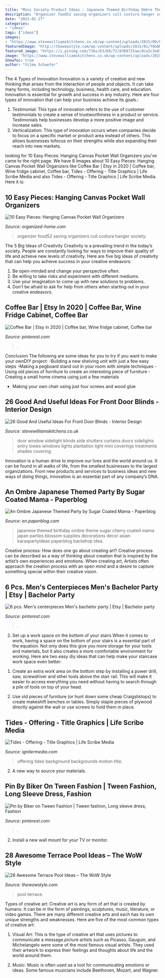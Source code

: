 ```yaml
---
title: "Mini Society Product Ideas : Japanese Themed Birthday Ombre Theme Sugar Cherry Coated Mama Japan Parties Blossom Supplies Decorations Decor Asian Karaspartyideas Paperblog Backdrop Idea"
description: "Organizer food52 saving organizers cull costura hanger society"
date: "2023-01-27"
categories:
- "ideas"
tags: ["ideas"]
images:
- "https://www.stevewilliamskitchens.co.uk/wp-content/uploads/2015/09/Front-Door-Lowes.jpg"
featuredImage: "http://thewowstyle.com/wp-content/uploads/2015/01/TOGAMA-POOL-TERRACE.jpg"
featured_image: "https://i.pinimg.com/736x/63/69/72/6369725aec9ce2c3e82e69553beb9bab.jpg"
image: "https://www.stevewilliamskitchens.co.uk/wp-content/uploads/2015/09/Front-Door-Lowes.jpg"
ShowToc: true
author: "Vilma Schaefer"
---
```



The 4 Types of Innovation
Innovation is a variety of creative and new thinking that arises from the interaction of people and objects. It can take many forms, including technology, business, health care, and education. Innovation is essential for growth and success in any industry. Here are four types of innovation that can help your business achieve its goals.: 
1. Testimonial: This type of innovation refers to the use of customer testimonials to create a sense of trustworthiness in a product or service. Testimonials help businesses develop a more positive image and increase sales. 
2. Verticalization: This type of innovation occurs when companies decide to focus on a specific market or product area instead of others. This allows businesses tofocus on their strengths while also expanding their reach into new markets. 

	

		
looking for 10 Easy Pieces: Hanging Canvas Pocket Wall Organizers you've came to the right page. We have 8 Images about 10 Easy Pieces: Hanging Canvas Pocket Wall Organizers like Coffee Bar | Etsy in 2020 | Coffee bar, Wine fridge cabinet, Coffee bar, Tides - Offering - Title Graphics | Life Scribe Media and also Tides - Offering - Title Graphics | Life Scribe Media. Here it is:
		
    
## 10 Easy Pieces: Hanging Canvas Pocket Wall Organizers

<img loading=lazy src="https://cdn.organized-home.com/wp-content/uploads/2018/09/floral-society-canvas-wall-organizer-food52.jpg" onerror="this.onerror=null;this.src='https://tse3.mm.bing.net/th?id=OIP.EI1hwsDfIKu10aQOAujCzQHaHa&amp;pid=15.1';" alt="10 Easy Pieces: Hanging Canvas Pocket Wall Organizers">

_Source: organized-home.com_

>organizer food52 saving organizers cull costura hanger society. 

	

The 5 Big Ideas of Creativity
Creativity is a prevailing trend in the today’s society. People are constantly looking for ways to improve their quality of life and achieve new levels of creativity. Here are five big ideas of creativity that can help you achieve success in your creative endeavors: 
1. Be open-minded and change your perspective often.
2. Be willing to take risks and experiment with different mediums.
3. Use your imagination to come up with new solutions to problems.
4. Don’t be afraid to ask for help from others when starting out in your creative endeavors.

    
## Coffee Bar | Etsy In 2020 | Coffee Bar, Wine Fridge Cabinet, Coffee Bar

<img loading=lazy src="https://i.pinimg.com/736x/de/60/63/de6063a4861adf9af049a6358f677d46.jpg" onerror="this.onerror=null;this.src='https://tse3.mm.bing.net/th?id=OIP.mRxiuooLec48Gy43rXsbpQHaJ3&amp;pid=15.1';" alt="Coffee Bar | Etsy in 2020 | Coffee bar, Wine fridge cabinet, Coffee bar">

_Source: pinterest.com_

>. 

	

Conclusion
The following are some ideas for you to try if you want to make your ownDIY project: 
-Building a new shelving unit with just a few easy steps 
-Making a pegboard stand out in your room with simple techniques 
-Using old pieces of furniture to create an interesting piece of furniture 
-Creating a small home cinema using just a few materials 
- Making your own chair using just four screws and wood glue

    
## 26 Good And Useful Ideas For Front Door Blinds - Interior Design

<img loading=lazy src="https://www.stevewilliamskitchens.co.uk/wp-content/uploads/2015/09/Front-Door-Lowes.jpg" onerror="this.onerror=null;this.src='https://tse2.mm.bing.net/th?id=OIP.fAal0RksSWvSF8oY_7PQ3gHaJ6&amp;pid=15.1';" alt="26 Good And Useful Ideas For Front Door Blinds - Interior Design">

_Source: stevewilliamskitchens.co.uk_

>door window sidelight blinds side shutters curtains doors sidelights entry lowes windows lights plantation light mini coverings treatments shades covering. 

	

Innovation is a human drive to improve our lives and the world around us. It can be found in all walks of life, from the smallest businesses to the largest organizations. From new products and services to business ideas and new ways of doing things, innovation is an essential part of any company’s DNA.

    
## An Ombre Japanese Themed Party By Sugar Coated Mama - Paperblog

<img loading=lazy src="http://m5.paperblog.com/i/61/615791/an-ombre-japanese-themed-party-by-sugar-coate-L-8i7Jw5.jpeg" onerror="this.onerror=null;this.src='https://tse4.mm.bing.net/th?id=OIP.aJxhnr0WMUiRaH2KaWsz9AHaLF&amp;pid=15.1';" alt="An Ombre Japanese Themed Party by Sugar Coated Mama - Paperblog">

_Source: en.paperblog.com_

>japanese themed birthday ombre theme sugar cherry coated mama japan parties blossom supplies decorations decor asian karaspartyideas paperblog backdrop idea. 

	

Creative process: How does one go about creating art?
Creative process can be described as a way of thinking about creation that is inspired by the artist’s own experiences and emotions. When creating art, Artists often approach the creation process with an open mind and a desire to capture something special within their creative vision.

    
## 6 Pcs. Men&#039;s Centerpieces Men&#039;s Bachelor Party | Etsy | Bachelor Party

<img loading=lazy src="https://i.pinimg.com/736x/49/3c/3d/493c3d8c0826eb1334864f2ae12a3292.jpg" onerror="this.onerror=null;this.src='https://tse1.mm.bing.net/th?id=OIP.Xse-yNZayB70whuEZM3lTAHaJ_&amp;pid=15.1';" alt="6 pcs. Men&#039;s centerpieces Men&#039;s bachelor party | Etsy | Bachelor party">

_Source: pinterest.com_

>. 

	

2) Set up a work space on the bottom of your stairs
When it comes to work, having a space on the bottom of your stairs is a essential part of the equation. Not only does this give you more storage for your tools and materials, but it also creates a more comfortable environment for working. Here are two easy diy ideas that can help make your staircase work space even better:
1. Create an extra work area on the bottom step by installing a power drill, saw, screwdriver and other tools above the stair rail. This will make it easier to access everything you need without having to search through a pile of tools on top of your head.

2. Use old pieces of furniture (or hunt down some cheap Craigslistops) to create makeshift benches or tables. Simply staple pieces of plywood directly against the wall or use screws to hold them in place.

    
## Tides - Offering - Title Graphics | Life Scribe Media

<img loading=lazy src="https://assets.ignitermedia.com/products/59209-tides-offering/preview/image" onerror="this.onerror=null;this.src='https://tse1.mm.bing.net/th?id=OIP.VV8faMUvHUIbcsd7MmpiYQHaEK&amp;pid=15.1';" alt="Tides - Offering - Title Graphics | Life Scribe Media">

_Source: ignitermedia.com_

>offering tides background backgrounds motion title. 

	

2. A new way to source your materials.

    
## Pin By Biker On Tween Fashion | Tween Fashion, Long Sleeve Dress, Fashion

<img loading=lazy src="https://i.pinimg.com/736x/63/69/72/6369725aec9ce2c3e82e69553beb9bab.jpg" onerror="this.onerror=null;this.src='https://tse2.mm.bing.net/th?id=OIP.14Wbo2qXjUMRIV7T54318QHaLH&amp;pid=15.1';" alt="Pin by Biker on Tween Fashion | Tween fashion, Long sleeve dress, Fashion">

_Source: pinterest.com_

>. 

	

2. Install a new wall mount for your TV or monitor.

    
## 28 Awesome Terrace Pool Ideas – The WoW Style

<img loading=lazy src="http://thewowstyle.com/wp-content/uploads/2015/01/TOGAMA-POOL-TERRACE.jpg" onerror="this.onerror=null;this.src='https://tse3.mm.bing.net/th?id=OIP.9-imSWeF7eHRQ5RiKZoZnAHaE8&amp;pid=15.1';" alt="28 Awesome Terrace Pool Ideas – The WoW Style">

_Source: thewowstyle.com_

>pool terrace. 

	

Types of creative art:
Creative art is any form of art that is created by humans. It can be in the form of paintings, sculptures, music, literature, or video games. There are many different creative arts and each has its own unique strengths and weaknesses. Here are five of the most common types of creative art:
1. Visual Art: This is the type of creative art that uses pictures to communicate a message.picture artists such as Picasso, Gauguin, and Michelangelo were some of the most famous visual artists. They used their artwork to express their feelings and thoughts about life and the world around them.

2. Music: Music is often used as a tool for communicating emotions or ideas. Some famous musicians include Beethoven, Mozart, and Wagner.

